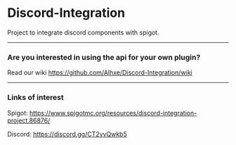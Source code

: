 # Discord-Integration
Project to integrate discord components with spigot.

* * *
### Are you interested in using the api for your own plugin?

Read our wiki https://github.com/Alhxe/Discord-Integration/wiki

* * *
### Links of interest

Spigot: https://www.spigotmc.org/resources/discord-integration-project.86876/

Discord: https://discord.gg/CT2vvQwkb5
